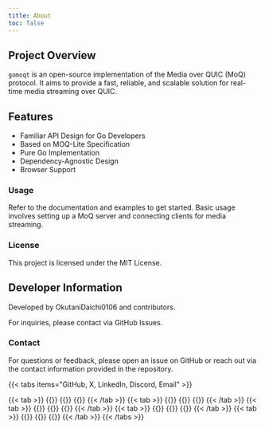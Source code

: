 ```yaml
---
title: About
toc: false
---
```


## Project Overview
`gomoqt` is an open-source implementation of the Media over QUIC (MoQ) protocol.
It aims to provide a fast, reliable, and scalable solution for real-time media streaming over QUIC.

## Features

- Familiar API Design for Go Developers
- Based on MOQ-Lite Specification
- Pure Go Implementation
- Dependency-Agnostic Design
- Browser Support

### Usage
Refer to the documentation and examples to get started.
Basic usage involves setting up a MoQ server and connecting clients for media streaming.

### License
This project is licensed under the MIT License.

## Developer Information
Developed by OkutaniDaichi0106 and contributors.

For inquiries, please contact via GitHub Issues.

### Contact
For questions or feedback, please open an issue on GitHub or reach out via the contact information provided in the repository.

{{< tabs items="GitHub, X, LinkedIn, Discord, Email" >}}

  {{< tab >}}
    {{<cards>}}
    {{<card link="https://github.com/OkutaniDaichi0106" title="OkutaniDaichi0106" icon="github" subtitle="Owner">}}
    {{</cards>}}
  {{< /tab >}}
  {{< tab >}}
    {{<cards>}}
    {{<card link="https://x.com/OD47215" title="だいち Daichi" icon="x" subtitle="Owner">}}
    {{</cards>}}
  {{< /tab >}}
  {{< tab >}}
    {{<cards>}}
    {{<card link="https://www.linkedin.com/in/daichi-okutani-787069315/" title="Daichi Okutani" icon="linkedin" subtitle="Owner">}}
    {{</cards>}}
  {{< /tab >}}
  {{< tab >}}
    {{<cards>}}
    {{<card link="https://discordapp.com/users/daichi0828" title="daichi0828" icon="discord" subtitle="Owner">}}
    {{</cards>}}
  {{< /tab >}}
  {{< tab >}}
    {{<cards>}}
    {{<card link="" title="Not Provided" icon="mail" subtitle="Coming Soon">}}
    {{</cards>}}
  {{< /tab >}}
{{< /tabs >}}
